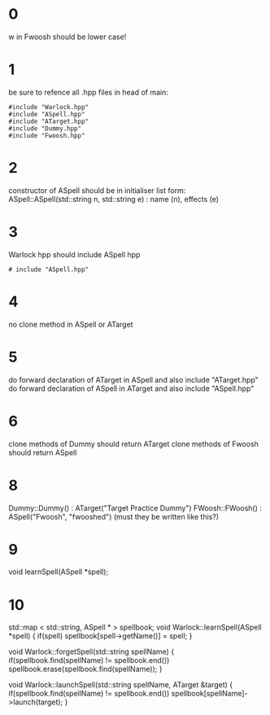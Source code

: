 # 0
w in Fwoosh should be lower case!

# 1

be sure to refence all .hpp files in head of main:
```
#include "Warlock.hpp"
#include "ASpell.hpp"
#include "ATarget.hpp"
#include "Dummy.hpp"
#include "Fwoosh.hpp"
```

# 2
constructor of ASpell should be in initialiser list form:
ASpell::ASpell(std::string n, std::string e) : name (n), effects (e)

# 3
Warlock hpp should include ASpell hpp
```
# include "ASpell.hpp"
```

# 4
no clone method in ASpell or ATarget

# 5
do forward declaration of ATarget in ASpell and also include "ATarget.hpp"
do forward declaration of ASpell in ATarget and also include "ASpell.hpp"

# 6
clone methods of Dummy should return ATarget
clone methods of Fwoosh should return ASpell

# 8
Dummy::Dummy() : ATarget("Target Practice Dummy")
FWoosh::FWoosh() : ASpell("Fwoosh", "fwooshed")
(must they be written like this?)

# 9
void learnSpell(ASpell *spell);

# 10
std::map < std::string, ASpell * > spellbook;
void Warlock::learnSpell(ASpell *spell)
{
	if(spell)
		spellbook[spell->getName()] = spell;
}

void Warlock::forgetSpell(std::string spellName)
{
	if(spellbook.find(spellName) != spellbook.end())
		spellbook.erase(spellbook.find(spellName));
}

void Warlock::launchSpell(std::string spellName, ATarget &target)
{
	if(spellbook.find(spellName) != spellbook.end())
		spellbook[spellName]->launch(target);
}
